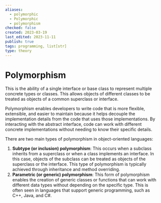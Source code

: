 ```yaml
---
aliases:
  - polymorphic
  - Polymorphic
  - polymorphism
checked: false
created: 2023-03-19
last_edited: 2023-11-11
publish: true
tags: programming, list[str]
type: theory
---
```

# Polymorphism

This is the ability of a single interface or base class to represent multiple concrete types or classes. This allows objects of different classes to be treated as objects of a common superclass or interface.

Polymorphism enables developers to write code that is more flexible, extensible, and easier to maintain because it helps decouple the implementation details from the code that uses those implementations. By interacting with the abstract interface, code can work with different concrete implementations without needing to know their specific details.

There are two main types of polymorphism in object-oriented languages:

1.  **Subtype (or inclusion) polymorphism**: This occurs when a subclass inherits from a superclass or when a class implements an interface. In this case, objects of the subclass can be treated as objects of the superclass or the interface. This type of polymorphism is typically achieved through inheritance and method overriding.
2.  **Parametric (or generic) polymorphism**: This form of polymorphism enables the creation of generic classes or functions that can work with different data types without depending on the specific type. This is often seen in languages that support generic programming, such as C++, Java, and C#.
